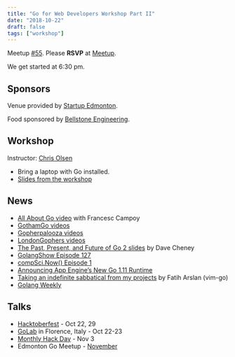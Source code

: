 ```yaml
---
title: "Go for Web Developers Workshop Part II"
date: "2018-10-22"
draft: false
tags: ["workshop"]
---
```

Meetup [#55](https://github.com/edmontongo/presentations/issues/90). Please **RSVP** at [Meetup](https://www.meetup.com/startupedmonton/events/bclwwpyxnbdc/).

We get started at 6:30 pm.

## Sponsors

Venue provided by [Startup Edmonton](https://www.startupedmonton.com/).

Food sponsored by [Bellstone Engineering](https://bellstone.ca/).

## Workshop

Instructor: [Chris Olsen](https://github.com/chrisolsen)

- Bring a laptop with Go installed.
- [Slides from the workshop](https://talks.godoc.org/github.com/edmontongo/presentations/2018-10/workshop-two/workshop-two.slide#1)

## News

- [All About Go video](https://www.youtube.com/watch?v=s_gRXOsrDAA) with Francesc Campoy
- [GothamGo videos](https://www.youtube.com/playlist?list=PLeGxIOPLk9ELMBvf9FUM_s5Xd-fkPZKkB)
- [Gopherpalooza videos](https://www.youtube.com/playlist?list=PLeGxIOPLk9ELbB1JEbThGPffhQvNlIpPa)
- [LondonGophers videos](https://www.youtube.com/channel/UCZPhOgp4kDXkg2W8jL4U7GA/)
- [The Past, Present, and Future of Go 2 slides](https://dave.cheney.net/paste/the-past-present-and-future-of-go2.pdf) by Dave Cheney
- [GolangShow Episode 127](https://golangshow.com/episode/2018/10-03-127-en/)
- [compSci.Now() Episode 1](https://csnow.io/001)
- [Announcing App Engine’s New Go 1.11 Runtime](https://blog.golang.org/appengine-go111)
- [Taking an indefinite sabbatical from my projects](https://arslan.io/2018/10/09/taking-an-indefinite-sabbatical-from-my-projects/) by Fatih Arslan (vim-go)
- [Golang Weekly](https://golangweekly.com/issues/233)

## Talks

- [Hacktoberfest](https://hacktoberfestyeg.com/) - Oct 22, 29
- [GoLab](https://golab.io/) in Florence, Italy - Oct 22-23
- [Monthly Hack Day](https://www.meetup.com/startupedmonton/events/qvnfrlyxpbfb/) - Nov 3
- Edmonton Go Meetup - [November](/meetup/2018-11/)

